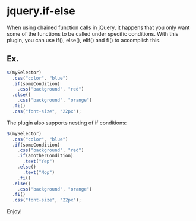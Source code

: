 jquery.if-else
==============

When using chained function calls in jQuery, it happens that you only want some of the functions to be called under specific conditions. With this plugin, you can use if(), else(), elif() and fi() to accomplish this.

Ex.
--
```javascript
$(mySelector)
  .css("color", "blue")
  .if(someCondition)
    .css("background", "red")
  .else()
    .css("background", "orange")
  .fi()
  .css("font-size", "22px");
```

The plugin also supports nesting of if conditions:

```javascript
$(mySelector)
  .css("color", "blue")
  .if(someCondition)
    .css("background", "red")
    .if(anotherCondition)
      .text("Yep")
    .else()
      .text("Nop")
    .fi()
  .else()
    .css("background", "orange")
  .fi()
  .css("font-size", "22px");
```


Enjoy!
